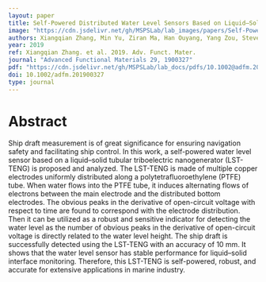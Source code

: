 ```yaml
---
layout: paper
title: Self-Powered Distributed Water Level Sensors Based on Liquid–Solid Triboelectric Nanogenerators for Ship Draft Detecting
image: "https://cdn.jsdelivr.net/gh/MSPSLab/lab_images/papers/Self-Powered-Distributed.png"
authors: Xiangqian Zhang, Min Yu, Ziran Ma, Han Ouyang, Yang Zou, Steven L. Zhang, Hukai Niu, Xinxiang Pan, Minyi Xu, Zhou Li, Zhong Lin Wang
year: 2019
ref: Xiangqian Zhang. et al. 2019. Adv. Funct. Mater.
journal: "Advanced Functional Materials 29, 1900327"
pdf: "https://cdn.jsdelivr.net/gh/MSPSLab/lab_docs/pdfs/10.1002@adfm.201900327.pdf"
doi: 10.1002/adfm.201900327
type: journal
---
```


# Abstract

Ship draft measurement is of great significance for ensuring navigation safety and facilitating ship control. In this work, a self-powered water level sensor based on a liquid–solid tubular triboelectric nanogenerator (LST-TENG) is proposed and analyzed. The LST-TENG is made of multiple copper electrodes uniformly distributed along a polytetrafluoroethylene (PTFE) tube. When water flows into the PTFE tube, it induces alternating flows of electrons between the main electrode and the distributed bottom electrodes. The obvious peaks in the derivative of open-circuit voltage with respect to time are found to correspond with the electrode distribution. Then it can be utilized as a robust and sensitive indicator for detecting the water level as the number of obvious peaks in the derivative of open-circuit voltage is directly related to the water level height. The ship draft is successfully detected using the LST-TENG with an accuracy of 10 mm. It shows that the water level sensor has stable performance for liquid–solid interface monitoring. Therefore, this LST-TENG is self-powered, robust, and accurate for extensive applications in marine industry.

